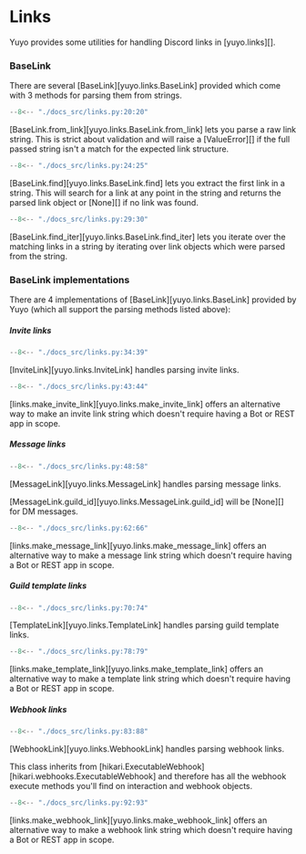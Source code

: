 # Links

Yuyo provides some utilities for handling Discord links in [yuyo.links][].

### BaseLink

There are several [BaseLink][yuyo.links.BaseLink] provided which come with 3
methods for parsing them from strings.

```py
--8<-- "./docs_src/links.py:20:20"
```

[BaseLink.from_link][yuyo.links.BaseLink.from_link] lets you parse a raw link
string. This is strict about validation and will raise a [ValueError][] if the
full passed string isn't a match for the expected link structure.

```py
--8<-- "./docs_src/links.py:24:25"
```

[BaseLink.find][yuyo.links.BaseLink.find] lets you extract the first link in a
string. This will search for a link at any point in the string and returns the
parsed link object or [None][] if no link was found.

```py
--8<-- "./docs_src/links.py:29:30"
```

[BaseLink.find_iter][yuyo.links.BaseLink.find_iter] lets you iterate over the
matching links in a string by iterating over link objects which were parsed
from the string.

### BaseLink implementations

There are 4 implementations of [BaseLink][yuyo.links.BaseLink] provided by
Yuyo (which all support the parsing methods listed above):

##### Invite links

```py
--8<-- "./docs_src/links.py:34:39"
```

[InviteLink][yuyo.links.InviteLink] handles parsing invite links.

```py
--8<-- "./docs_src/links.py:43:44"
```

[links.make_invite_link][yuyo.links.make_invite_link] offers an alternative
way to make an invite link string which doesn't require having a Bot or REST
app in scope.

##### Message links

```py
--8<-- "./docs_src/links.py:48:58"
```

[MessageLink][yuyo.links.MessageLink] handles parsing message links.

[MessageLink.guild_id][yuyo.links.MessageLink.guild_id] will be [None][] for DM messages.

```py
--8<-- "./docs_src/links.py:62:66"
```

[links.make_message_link][yuyo.links.make_message_link] offers an alternative
way to make a message link string which doesn't require having a Bot or REST
app in scope.

##### Guild template links

```py
--8<-- "./docs_src/links.py:70:74"
```

[TemplateLink][yuyo.links.TemplateLink] handles parsing guild template links.

```py
--8<-- "./docs_src/links.py:78:79"
```

[links.make_template_link][yuyo.links.make_template_link] offers an alternative
way to make a template link string which doesn't require having a Bot or REST
app in scope.

##### Webhook links

```py
--8<-- "./docs_src/links.py:83:88"
```

[WebhookLink][yuyo.links.WebhookLink] handles parsing webhook links.

This class inherits from [hikari.ExecutableWebhook][hikari.webhooks.ExecutableWebhook] and
therefore has all the webhook execute methods you'll find on interaction and webhook objects.

```py
--8<-- "./docs_src/links.py:92:93"
```

[links.make_webhook_link][yuyo.links.make_webhook_link] offers an alternative
way to make a webhook link string which doesn't require having a Bot or REST
app in scope.
